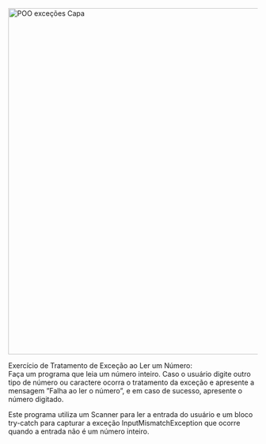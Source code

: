 <img width="1920" height="700" alt="POO exceções Capa" src="https://github.com/user-attachments/assets/a5fa624d-355c-4317-9725-b2c21af6782c" />

Exercício de Tratamento de Exceção ao Ler um Número:  
Faça um programa que leia um número inteiro. Caso o usuário digite outro tipo de
número ou caractere ocorra o tratamento da exceção e apresente a mensagem ”Falha
ao ler o número”, e em caso de sucesso, apresente o número digitado.  
    
Este programa utiliza um Scanner para ler a entrada do usuário e um bloco try-catch para capturar a exceção InputMismatchException que ocorre quando a entrada não é um número inteiro.
